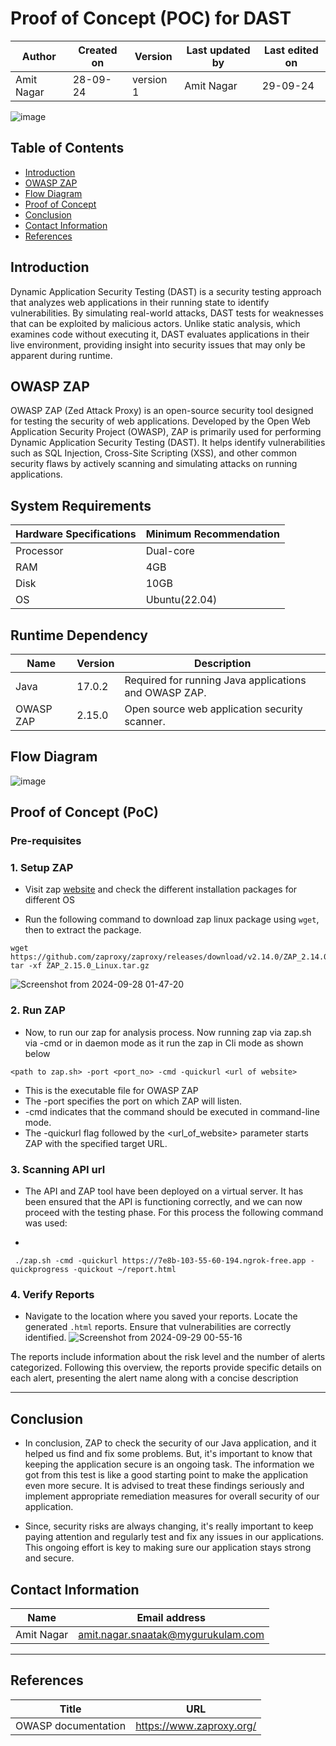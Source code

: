 
# Proof of Concept (POC) for DAST


| Author      | Created on  | Version    | Last updated by | Last edited on |
|-------------|-------------|------------|-----------------|----------------|
| Amit Nagar  | 28-09-24    | version 1  | Amit Nagar      | 29-09-24       |

![image](https://github.com/user-attachments/assets/69e2000a-b7e2-428c-ad99-3dc29fdc9661)

## Table of Contents
+ [Introduction](#Introduction)
+ [OWASP ZAP](#owasp-zap)
+ [Flow Diagram](#flow-diagram)
+ [Proof of Concept](#Pre-requisite)
+ [Conclusion](#conclusion)
+ [Contact Information](#contact-information)
+ [References](#references)

## Introduction 
Dynamic Application Security Testing (DAST) is a security testing approach that analyzes web applications in their running state to identify vulnerabilities. By simulating real-world attacks, DAST tests for weaknesses that can be exploited by malicious actors. Unlike static analysis, which examines code without executing it, DAST evaluates applications in their live environment, providing insight into security issues that may only be apparent during runtime.



## OWASP ZAP
OWASP ZAP (Zed Attack Proxy) is an open-source security tool designed for testing the security of web applications. Developed by the Open Web Application Security Project (OWASP), ZAP is primarily used for performing Dynamic Application Security Testing (DAST). It helps identify vulnerabilities such as SQL Injection, Cross-Site Scripting (XSS), and other common security flaws by actively scanning and simulating attacks on running applications.


## System Requirements

| Hardware Specifications | Minimum Recommendation  |
|--------------------------|------------------------|
| Processor                | Dual-core              |
| RAM                      | 4GB                    |
| Disk                     | 10GB                   |
| OS                       | Ubuntu(22.04)          |


## Runtime Dependency

| Name       | Version  | Description                                         |
|------------|----------|-----------------------------------------------------|
| Java       | 17.0.2   | Required for running Java applications and OWASP ZAP. |
| OWASP ZAP  | 2.15.0   | Open source web application security scanner.       |



## Flow Diagram

![image](https://github.com/user-attachments/assets/ae16e1ad-cf7a-457d-8fe5-68ac46930f95)


## Proof of Concept (PoC)
### Pre-requisites

### 1. Setup ZAP

* Visit zap [website](https://www.zaproxy.org/docs/) and check the different installation packages for different OS

* Run the following command to download zap linux package using `wget`, then to extract the package.

```
wget https://github.com/zaproxy/zaproxy/releases/download/v2.14.0/ZAP_2.14.0_Linux.tar.gz
tar -xf ZAP_2.15.0_Linux.tar.gz
```

![Screenshot from 2024-09-28 01-47-20](https://github.com/user-attachments/assets/17b28002-9f4b-4813-b154-a103fd9748fa)


### 2. Run ZAP
* Now, to run our zap for analysis process.  Now running zap via zap.sh via -cmd or in daemon mode as it run the zap in Cli mode as shown below

```
<path to zap.sh> -port <port_no> -cmd -quickurl <url of website>
```

* <path to zap.sh> This is the executable file for OWASP ZAP
* The -port specifies the port on which ZAP will listen.
* -cmd indicates that the command should be executed in command-line mode.
* The -quickurl flag followed by the <url_of_website> parameter starts ZAP with the specified target URL.

### 3. Scanning API url

* The API and ZAP tool have been deployed on a virtual server. It has been ensured that the API is functioning correctly, and we can now proceed with the testing phase. For this process the following command was used:

*
```
 ./zap.sh -cmd -quickurl https://7e8b-103-55-60-194.ngrok-free.app -quickprogress -quickout ~/report.html
```


### 4. Verify Reports 

* Navigate to the location where you saved your reports. Locate the generated `.html` reports. Ensure that vulnerabilities are correctly identified.
![Screenshot from 2024-09-29 00-55-16](https://github.com/user-attachments/assets/a7d3f24e-1369-4e58-afe8-b5c144f49719)



The reports include information about the risk level and the number of alerts categorized. Following this overview, the reports provide specific details on each alert, presenting the alert name along with a concise description

***
## Conclusion

* In conclusion, ZAP to check the security of our Java application, and it helped us find and fix some problems. But, it's important to know that keeping the application secure is an ongoing task. The information we got from this test is like a good starting point to make the application even more secure. It is advised to treat these findings seriously and implement appropriate remediation measures for overall security of our application.

* Since, security risks are always changing, it's really important to keep paying attention and regularly test and fix any issues in our applications. This ongoing effort is key to making sure our application stays strong and secure.



## Contact Information

| Name       | Email address     |
|------------|-------------------|
| Amit Nagar | amit.nagar.snaatak@mygurukulam.com |


  ***
## References

| Title                                      | URL                                           |
|--------------------------------------------|-----------------------------------------------|
| OWASP documentation           | https://www.zaproxy.org/    |
